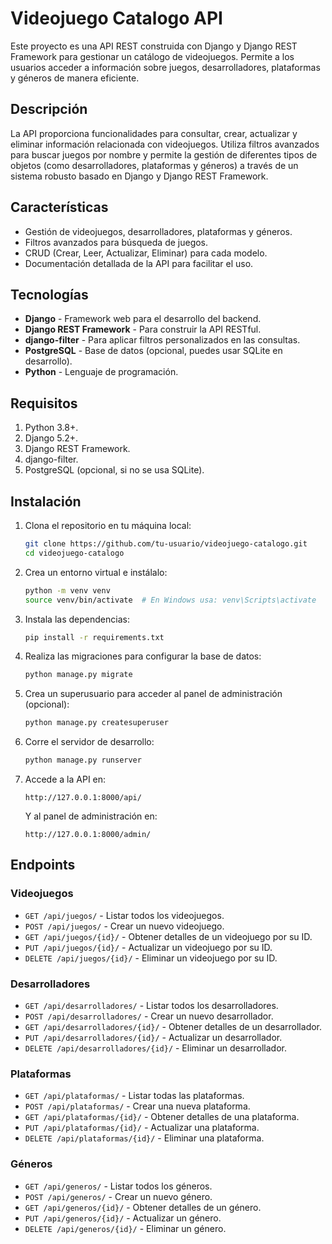 # Videojuego Catalogo API

Este proyecto es una API REST construida con Django y Django REST Framework para gestionar un catálogo de videojuegos. Permite a los usuarios acceder a información sobre juegos, desarrolladores, plataformas y géneros de manera eficiente.

## Descripción

La API proporciona funcionalidades para consultar, crear, actualizar y eliminar información relacionada con videojuegos. Utiliza filtros avanzados para buscar juegos por nombre y permite la gestión de diferentes tipos de objetos (como desarrolladores, plataformas y géneros) a través de un sistema robusto basado en Django y Django REST Framework.

## Características

- Gestión de videojuegos, desarrolladores, plataformas y géneros.
- Filtros avanzados para búsqueda de juegos.
- CRUD (Crear, Leer, Actualizar, Eliminar) para cada modelo.
- Documentación detallada de la API para facilitar el uso.

## Tecnologías

- **Django** - Framework web para el desarrollo del backend.
- **Django REST Framework** - Para construir la API RESTful.
- **django-filter** - Para aplicar filtros personalizados en las consultas.
- **PostgreSQL** - Base de datos (opcional, puedes usar SQLite en desarrollo).
- **Python** - Lenguaje de programación.

## Requisitos

1. Python 3.8+.
2. Django 5.2+.
3. Django REST Framework.
4. django-filter.
5. PostgreSQL (opcional, si no se usa SQLite).

## Instalación

1. Clona el repositorio en tu máquina local:

    ```bash
    git clone https://github.com/tu-usuario/videojuego-catalogo.git
    cd videojuego-catalogo
    ```

2. Crea un entorno virtual e instálalo:

    ```bash
    python -m venv venv
    source venv/bin/activate  # En Windows usa: venv\Scripts\activate
    ```

3. Instala las dependencias:

    ```bash
    pip install -r requirements.txt
    ```

4. Realiza las migraciones para configurar la base de datos:

    ```bash
    python manage.py migrate
    ```

5. Crea un superusuario para acceder al panel de administración (opcional):

    ```bash
    python manage.py createsuperuser
    ```

6. Corre el servidor de desarrollo:

    ```bash
    python manage.py runserver
    ```

7. Accede a la API en:

    ```
    http://127.0.0.1:8000/api/
    ```

    Y al panel de administración en:

    ```
    http://127.0.0.1:8000/admin/
    ```

## Endpoints

### Videojuegos
- `GET /api/juegos/` - Listar todos los videojuegos.
- `POST /api/juegos/` - Crear un nuevo videojuego.
- `GET /api/juegos/{id}/` - Obtener detalles de un videojuego por su ID.
- `PUT /api/juegos/{id}/` - Actualizar un videojuego por su ID.
- `DELETE /api/juegos/{id}/` - Eliminar un videojuego por su ID.

### Desarrolladores
- `GET /api/desarrolladores/` - Listar todos los desarrolladores.
- `POST /api/desarrolladores/` - Crear un nuevo desarrollador.
- `GET /api/desarrolladores/{id}/` - Obtener detalles de un desarrollador.
- `PUT /api/desarrolladores/{id}/` - Actualizar un desarrollador.
- `DELETE /api/desarrolladores/{id}/` - Eliminar un desarrollador.

### Plataformas
- `GET /api/plataformas/` - Listar todas las plataformas.
- `POST /api/plataformas/` - Crear una nueva plataforma.
- `GET /api/plataformas/{id}/` - Obtener detalles de una plataforma.
- `PUT /api/plataformas/{id}/` - Actualizar una plataforma.
- `DELETE /api/plataformas/{id}/` - Eliminar una plataforma.

### Géneros
- `GET /api/generos/` - Listar todos los géneros.
- `POST /api/generos/` - Crear un nuevo género.
- `GET /api/generos/{id}/` - Obtener detalles de un género.
- `PUT /api/generos/{id}/` - Actualizar un género.
- `DELETE /api/generos/{id}/` - Eliminar un género.

